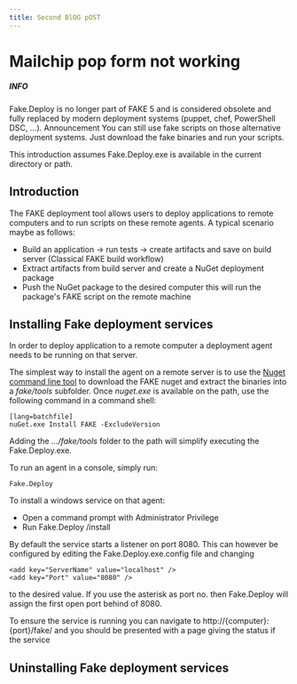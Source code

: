 ```yaml
---
title: Second BlOG pOST  
---
```


# Mailchip pop form not working

<div class="alert alert-info">
    <h5>INFO</h5>
    <p>Fake.Deploy is no longer part of FAKE 5 and is considered obsolete and fully replaced by modern deployment systems (puppet, chef, PowerShell DSC, ...). <a href"https://github.com/fsharp/FAKE/issues/1820">Announcement</a>
    You can still use fake scripts on those alternative deployment systems. Just download the fake binaries and run your scripts.</p>
</div>

This introduction assumes Fake.Deploy.exe is available in the current directory or path.

## Introduction

The FAKE deployment tool allows users to deploy applications to remote computers and to run scripts on these remote agents. A typical scenario maybe as follows:


* Build an application -> run tests -> create artifacts and save on build server (Classical FAKE build workflow)
* Extract artifacts from build server and create a NuGet deployment package
* Push the NuGet package to the desired computer this will run the package's FAKE script on the remote machine

## Installing Fake deployment services

In order to deploy application to a remote computer a deployment agent needs to be running on that server.

The simplest way to install the agent on a remote server is to use the [Nuget command line tool](http://docs.nuget.org/consume/installing-nuget) to download the FAKE nuget and extract the binaries into a _fake/tools_ subfolder.  Once  _nuget.exe_ is available on the path, use the following command in a command shell:

    [lang=batchfile]
    nuGet.exe Install FAKE -ExcludeVersion

Adding the _.../fake/tools_ folder to the path will simplify executing the Fake.Deploy.exe.

To run an agent in a console, simply run:

    Fake.Deploy

To install a windows service on that agent:

   * Open a command prompt with Administrator Privilege
   * Run Fake.Deploy /install

By default the service starts a listener on port 8080. This can however be configured by editing the Fake.Deploy.exe.config file
and changing

    <add key="ServerName" value="localhost" />
    <add key="Port" value="8080" />

to the desired value. If you use the asterisk as port no. then Fake.Deploy will assign the first open port behind of 8080.

To ensure the service is running you can navigate to http://{computer}:{port}/fake/ and you should be presented with a page giving the
status if the service

## Uninstalling Fake deployment services